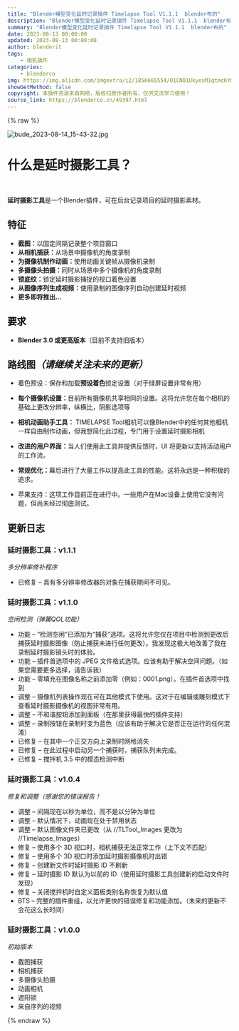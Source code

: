 ```yaml
---
title: "Blender模型变化延时记录插件 Timelapse Tool V1.1.1  blender布的"
description: "Blender模型变化延时记录插件 Timelapse Tool V1.1.1  blender布的"
summary: "Blender模型变化延时记录插件 Timelapse Tool V1.1.1  blender布的"
date: 2023-08-13 00:00:00
updated: 2023-08-13 00:00:00
author: blenderit
tags: 
    - 相机插件
categories:
    - blenderco
img: https://img.alicdn.com/imgextra/i2/1856665554/O1CN01UkyesM1qtmcKYmJdL_!!1856665554.jpg
showGetMethod: false
copyright: 本插件资源来自网络，版权归原作者所有，仅供交流学习使用！
source_link: https://blenderco.cn/49397.html
---
```


{% raw %}
<p><img class="aligncenter" src="https://img.alicdn.com/imgextra/i2/1856665554/O1CN01UkyesM1qtmcKYmJdL_!!1856665554.jpg" alt="bude_2023-08-14_15-43-32.jpg"></p><h1>什么是延时摄影工具？</h1><p> </p><p><strong>延时摄影工具</strong>是一个Blender插件，可在后台记录项目的延时摄影素材。</p><h2>特征</h2><ul class="simple">
<li><strong>截图：</strong>以固定间隔记录整个项目窗口</li>
<li><strong>从相机捕获：</strong>从场景中摄像机的角度录制</li>
<li><strong>为摄像机制作动画：</strong>使用动画关键帧从摄像机录制</li>
<li><strong>多摄像头拍摄：</strong>同时从场景中多个摄像机的角度录制</li>
<li><strong>锁底纹：</strong>锁定延时摄影捕捉的视口着色设置</li>
<li><strong>从图像序列生成视频：</strong>使用录制的图像序列自动创建延时视频</li>
<li><strong>更多即将推出…</strong></li>
</ul><h2><span style="color: #000000;">要求</span></h2><ul>
<li><b>Blender 3.0 或更高版本</b>（目前不支持旧版本）</li>
</ul><h2><span><b>路线图</b><i>（请继续关注未来的更新）</i></span></h2><ul>
<li><span>着色预设：保存和加载<strong>预设着色</strong>锁定设置（对于绿屏设置非常有用）</span></li>
</ul><ul>
<li><span><strong>每个摄像机设置：</strong>目前所有摄像机共享相同的设置。这将允许您在每个相机的基础上更改分辨率，纵横比，阴影选项等</span></li>
</ul><ul>
<li><span><strong>相机动画助手工具： </strong>TIMELAPSE Tool相机可以像Blender中的任何其他相机一样自由制作动画，但我想简化此过程，专门用于设置延时摄影相机</span></li>
</ul><ul>
<li><span><strong>改进的用户界面：</strong>当人们使用此工具并提供反馈时，UI 将更新以支持活动用户的工作流。</span></li>
</ul><ul>
<li><span><strong>常规优化：</strong>幕后进行了大量工作以提高此工具的性能。这将永远是一种积极的追求。</span></li>
</ul><ul>
<li><span>苹果支持：这项工作目前正在进行中。一些用户在Mac设备上使用它没有问题，但尚未经过彻底测试。</span></li>
</ul><h2><b>更新日志</b></h2><h3>延时摄影工具：v1.1.1</h3><p><em>多分辨率修补程序</em></p><ul class="simple">
<li>已修复 – 具有多分辨率修改器的对象在捕获期间不可见。</li>
</ul><h3>延时摄影工具：v1.1.0</h3><p><em>空闲检测（弹簧QOL功能）</em></p><ul class="simple">
<li>功能 – “检测空闲”已添加为“捕获”选项。这将允许您仅在项目中检测到更改后捕获延时摄影图像（防止捕获未进行任何更改）。我发现这极大地改善了我在录制延时摄影镜头时的体验。</li>
<li>功能 – 插件首选项中的 JPEG 文件格式选项。应该有助于解决空间问题。（如果您需要更多选择，请告诉我）</li>
<li>功能 – 零填充在图像名称之前添加零（例如：0001.png）。在插件首选项中找到</li>
<li>调整 – 摄像机列表操作现在可在其他模式下使用。这对于在编辑或雕刻模式下查看延时摄影摄像机的视图非常有用。</li>
<li>调整 – 不和谐按钮添加到面板（在那里获得最快的插件支持）</li>
<li>调整 – 录制按钮在录制时变为蓝色（应该有助于解决它是否正在运行的任何混淆）</li>
<li>已修复 – 在其中一个正交方向上录制时网格消失</li>
<li>已修复 – 在此过程中启动另一个捕获时，捕获队列未完成。</li>
<li>已修复 – 搅拌机 3.5 中的模态检测中断</li>
</ul><h3>延时摄影工具：v1.0.4</h3><p><em>修复和调整（感谢您的错误报告！</em></p><ul class="simple">
<li>调整 – 间隔现在以秒为单位，而不是以分钟为单位</li>
<li>调整 – 默认情况下，动画现在处于禁用状态</li>
<li>调整 – 默认图像文件夹已更改（从 //TLTool_Images 更改为 //Timelapse_Images）</li>
<li>修复 – 使用多个 3D 视口时，相机捕获无法正常工作（上下文不匹配）</li>
<li>修复 – 使用多个 3D 视口时添加延时摄影摄像机时出错</li>
<li>修复 – 创建新文件时延时摄影 ID 不刷新</li>
<li>修复 – 延时摄影 ID 默认为以前的 ID（使用延时摄影工具创建新的启动文件时发现）</li>
<li>修复 – 关闭搅拌机时自定义面板类别名称恢复为默认值</li>
<li>BTS – 完整的插件重组，以允许更快的错误修复和功能添加。（未来的更新不会花这么长时间）</li>
</ul><h3>延时摄影工具：v1.0.0</h3><p><em>初始版本</em></p><ul class="simple">
<li>截图捕获</li>
<li>相机捕获</li>
<li>多摄像头拍摄</li>
<li>动画相机</li>
<li>遮阳锁</li>
<li>来自序列的视频</li>
</ul>
<div style="display: none">blenderco</div>
{% endraw %}